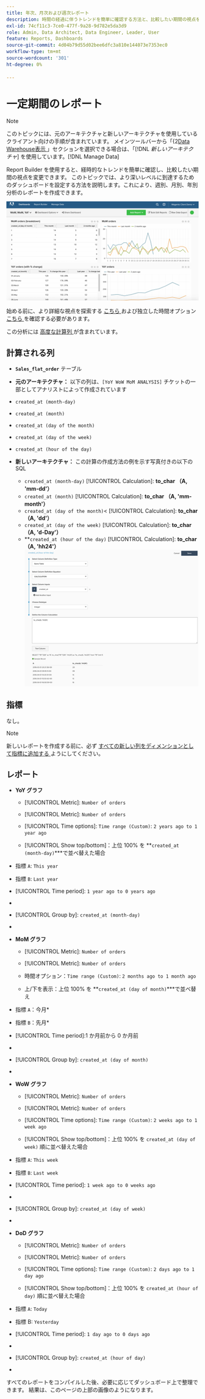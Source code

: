 ```yaml
---
title: 年次、月次および週次レポート
description: 時間の経過に伴うトレンドを簡単に確認する方法と、比較したい期間の視点を変更する方法を説明します。
exl-id: 74cf11c3-7ce0-477f-9a28-9d782e5da3d9
role: Admin, Data Architect, Data Engineer, Leader, User
feature: Reports, Dashboards
source-git-commit: 4d04b79d55d02bee6dfc3a810e144073e7353ec0
workflow-type: tm+mt
source-wordcount: '301'
ht-degree: 0%

---
```


# 一定期間のレポート

>[!NOTE]
>
>このトピックには、元のアーキテクチャと新しいアーキテクチャを使用しているクライアント向けの手順が含まれています。 メインツールバーから「{2[Data Warehouse表示 ](../../administrator/account-management/new-architecture.md)」セクションを選択できる場合は、「[!DNL _新しいアーキテクチャ_] を使用しています。[!DNL Manage Data]

Report Builder を使用すると、経時的なトレンドを簡単に確認し、比較したい期間の視点を変更できます。 このトピックでは、より深いレベルに到達するためのダッシュボードを設定する方法を説明します。これにより、週別、月別、年別分析のレポートを作成できます。

![ 前週比、前月比、前年比の比較を表示するダッシュボード ](../../assets/Wow__mom__yoy.png)

始める前に、より詳細な視点を探索する [ こちら ](../../tutorials/using-visual-report-builder.md) および独立した時間オプション [ こちら ](../../tutorials/time-options-visual-rpt-bldr.md) を確認する必要があります。

この分析には [ 高度な計算列 ](../data-warehouse-mgr/adv-calc-columns.md) が含まれています。

## 計算される列

* **`Sales_flat_order`** テーブル
* **元のアーキテクチャ：** 以下の列は、`[YoY WoW MoM ANALYSIS]` チケットの一部としてアナリストによって作成されています
* `created_at (month-day)`
* `created_at (month)`
* `created_at (day of the month)`
* `created_at (day of the week)`
* `created_at (hour of the day)`

* **新しいアーキテクチャ：** この計算の作成方法の例を示す写真付きの以下の SQL
   * `created_at (month-day)` [!UICONTROL Calculation]: **to_char （A, &#39;mm-dd&#39;）**
   * `created_at (month)` [!UICONTROL Calculation]: **to_char （A, &#39;mm-month&#39;）**
   * `created_at (day of the month)`&lt; [!UICONTROL Calculation]: **to_char （A, &#39;dd&#39;）**
   * `created_at (day of the week)` [!UICONTROL Calculation]: **to_char （A, &#39;d-Day&#39;）**
   * **`created_at (hour of the day)` [!UICONTROL Calculation]: **to_char （A, &#39;hh24&#39;）**
     ![Data Warehouse Manager での計算列の作成インターフェイス ](../../assets/new-arch-create-calc.png)

## 指標

なし。

>[!NOTE]
>
>新しいレポートを作成する前に、必ず [ すべての新しい列をディメンションとして指標に追加する ](../data-warehouse-mgr/manage-data-dimensions-metrics.md) ようにしてください。

## レポート

* **YoY グラフ**
   * [!UICONTROL Metric]: `Number of orders`

   * [!UICONTROL Metric]: `Number of orders`
   * [!UICONTROL Time options]: `Time range (Custom)`: `2 years ago to 1 year ago`

   * [!UICONTROL Show top/bottom]：上位 100% を **`created_at (month-day)`***で並べ替えた場合

* 指標 `A`: `This year`
* 指標 `B`: `Last year`
* [!UICONTROL Time period]: `1 year ago to 0 years ago`
* 
  [!UICONTROL Interval]: `None`
* [!UICONTROL Group by]: `created_at (month-day)`
* 
  [!UICONTROL Chart Type]: `Line`

* **MoM グラフ**
   * [!UICONTROL Metric]: `Number of orders`

   * [!UICONTROL Metric]: `Number of orders`
   * 時間オプション：`Time range (Custom)`: `2 months ago to 1 month ago`

   * 上/下を表示：上位 100% を **`created_at (day of month)`***で並べ替え

* 指標 `A`：今月*
* 指標 `B`：先月*
* [!UICONTROL Time period]:1 か月前から 0 か月前
* 
  [!UICONTROL Interval]: None
* [!UICONTROL Group by]: `created_at (day of month)`
* 
  [!UICONTROL Chart Type]: Line

* **WoW グラフ**
   * [!UICONTROL Metric]: `Number of orders`

   * [!UICONTROL Metric]: `Number of orders`
   * [!UICONTROL Time options]: `Time range (Custom)`: `2 weeks ago to 1 week ago`

   * [!UICONTROL Show top/bottom]：上位 100% を `created_at (day of week)` 順に並べ替えた場合

* 指標 `A`: `This week`
* 指標 `B`: `Last week`
* [!UICONTROL Time period]: `1 week ago to 0 weeks ago`
* 
  [!UICONTROL Interval]: `None`
* [!UICONTROL Group by]: `created_at (day of week)`
* 
  [!UICONTROL Chart Type]: `Line`

* **DoD グラフ**
   * [!UICONTROL Metric]: `Number of orders`

   * [!UICONTROL Metric]: `Number of orders`
   * [!UICONTROL Time options]: `Time range (Custom)`: `2 days ago to 1 day ago`

   * [!UICONTROL Show top/bottom]：上位 100% を `created_at (hour of day)` 順に並べ替えた場合

* 指標 `A`: `Today`
* 指標 B: `Yesterday`
* [!UICONTROL Time period]: `1 day ago to 0 days ago`
* 
  [!UICONTROL Interval]: `None`
* [!UICONTROL Group by]: `created_at (hour of day)`
* 
  [!UICONTROL Chart Type]: `Line`

すべてのレポートをコンパイルした後、必要に応じてダッシュボード上で整理できます。 結果は、このページの上部の画像のようになります。
